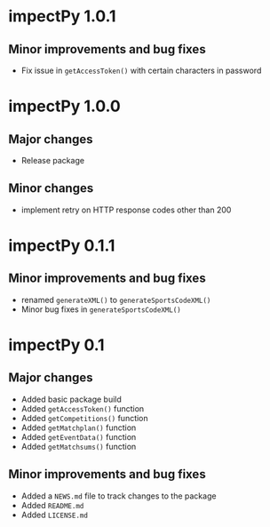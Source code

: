 # impectPy 1.0.1

## Minor improvements and bug fixes
* Fix issue in `getAccessToken()` with certain characters in password

# impectPy 1.0.0

## Major changes
* Release package

## Minor changes
* implement retry on HTTP response codes other than 200

# impectPy 0.1.1

## Minor improvements and bug fixes
* renamed `generateXML()` to `generateSportsCodeXML()`
* Minor bug fixes in `generateSportsCodeXML()`

# impectPy 0.1

## Major changes
* Added basic package build
* Added `getAccessToken()` function
* Added `getCompetitions()` function
* Added `getMatchplan()` function
* Added `getEventData()` function
* Added `getMatchsums()` function

## Minor improvements and bug fixes
* Added a `NEWS.md` file to track changes to the package
* Added `README.md`
* Added `LICENSE.md`
